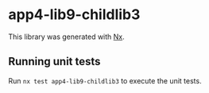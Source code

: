# app4-lib9-childlib3

This library was generated with [Nx](https://nx.dev).

## Running unit tests

Run `nx test app4-lib9-childlib3` to execute the unit tests.
